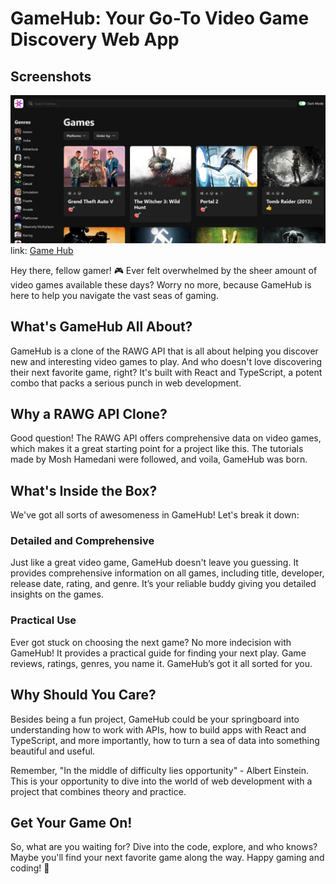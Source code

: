 # GameHub: Your Go-To Video Game Discovery Web App 
## Screenshots
![Screenshots](/src/assets/gameHub.png) 
link: [Game Hub](https://game-hub-git-main-lokytech5.vercel.app/)

Hey there, fellow gamer! 🎮 Ever felt overwhelmed by the sheer amount of video games available these days? Worry no more, because GameHub is here to help you navigate the vast seas of gaming. 

## What's GameHub All About?

GameHub is a clone of the RAWG API that is all about helping you discover new and interesting video games to play. And who doesn't love discovering their next favorite game, right? It's built with React and TypeScript, a potent combo that packs a serious punch in web development.

## Why a RAWG API Clone?

Good question! The RAWG API offers comprehensive data on video games, which makes it a great starting point for a project like this. The tutorials made by Mosh Hamedani were followed, and voila, GameHub was born.

## What's Inside the Box?

We've got all sorts of awesomeness in GameHub! Let's break it down:

### Detailed and Comprehensive

Just like a great video game, GameHub doesn't leave you guessing. It provides comprehensive information on all games, including title, developer, release date, rating, and genre. It’s your reliable buddy giving you detailed insights on the games.

### Practical Use

Ever got stuck on choosing the next game? No more indecision with GameHub! It provides a practical guide for finding your next play. Game reviews, ratings, genres, you name it. GameHub’s got it all sorted for you.

## Why Should You Care?

Besides being a fun project, GameHub could be your springboard into understanding how to work with APIs, how to build apps with React and TypeScript, and more importantly, how to turn a sea of data into something beautiful and useful.

Remember, "In the middle of difficulty lies opportunity" - Albert Einstein. This is your opportunity to dive into the world of web development with a project that combines theory and practice.

## Get Your Game On!

So, what are you waiting for? Dive into the code, explore, and who knows? Maybe you'll find your next favorite game along the way. Happy gaming and coding! 🎉
